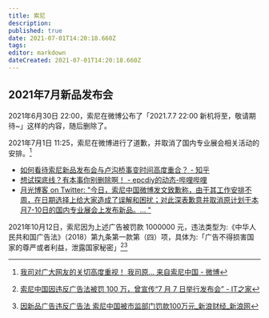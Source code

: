 ```yaml
---
title: 索尼
description: 
published: true
date: 2021-07-01T14:20:18.660Z
tags:
editor: markdown
dateCreated: 2021-07-01T14:20:18.660Z
---
```


## 2021年7月新品发布会

2021年6月30日 22:00，索尼在微博公布了「2021.7.7 22:00 新机将至，敬请期待~」这样的内容，随后删除了。

2021年7月1日 11:25，索尼在微博进行了道歉，并取消了国内专业展会相关活动的安排。[^KmHFgzDKf]

[^KmHFgzDKf]: [我司对广大网友的关切高度重视！ 我司原... 来自索尼中国 - 微博](https://archive.is/KjNW2 "https://weibo.com/3103768347/KmHFgzDKf")

+ [如何看待索尼新品发布会与卢沟桥事变时间高度重合？ - 知乎](https://web.archive.org/web/20210701042624/https://www.zhihu.com/question/469183453)
+ [想试探底线？有本事你别删除啊！ - epcdiy的动态-哔哩哔哩](https://archive.is/vR4ew "https://t.bilibili.com/542309762240031711?tab=2")
+ [月光博客 on Twitter: "今日，索尼中国微博发文致歉称，由于其工作安排不周，在日期选择上给大家造成了误解和困扰；对此深表歉意并取消原计划于本月7-10日的国内专业展会上发布新品。… "](https://web.archive.org/web/20210701062954/https://twitter.com/williamlong/status/1410455530150121476)

2021年10月12日，索尼因为上述广告被罚款 1000000 元，违法类型为:《中华人民共和国广告法》（2018）第九条第一款第（四）项，具体为:「广告不得损害国家的尊严或者利益，泄露国家秘密」[^029][^qtyu20]

[^029]: [索尼中国因违反广告法被罚 100 万，曾宣传“7 月 7 日举行发布会” - IT之家](https://web.archive.org/web/20211018034001/https://www.ithome.com/0/581/029.htm)

[^qtyu20]: [因新品广告违反广告法 索尼中国被市监部门罚款100万元_新浪财经_新浪网](https://web.archive.org/web/20211018131935/https://finance.sina.com.cn/chanjing/gsnews/2021-10-18/doc-iktzqtyu2062835.shtml)
